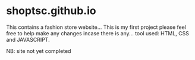 # shoptsc.github.io
This contains a fashion store website... This is my first project please feel free to help make any changes incase there is any... 
tool used: HTML, CSS and JAVASCRIPT.


NB: site not yet completed

